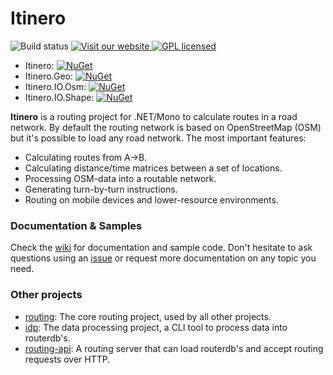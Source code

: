 #  Itinero

![Build status](http://build.osmsharp.com/app/rest/builds/buildType:(id:Itinero_RoutingDevelop)/statusIcon)
[![Visit our website](https://img.shields.io/badge/website-itinero.tech-020031.svg) ](http://www.itinero.tech/)
[![GPL licensed](https://img.shields.io/badge/license-Apache%202.0-blue.svg)](https://github.com/itinero/routing/blob/develop/LICENSE.md)

- Itinero: [![NuGet](https://img.shields.io/nuget/v/Itinero.svg?style=flat)](http://www.nuget.org/profiles/Itinero)  
- Itinero.Geo: [![NuGet](https://img.shields.io/nuget/v/Itinero.Geo.svg?style=flat)](http://www.nuget.org/profiles/Itinero.Geo)  
- Itinero.IO.Osm: [![NuGet](https://img.shields.io/nuget/v/Itinero.IO.Osm.svg?style=flat)](http://www.nuget.org/profiles/Itinero.IO.Osm)
- Itinero.IO.Shape: [![NuGet](https://img.shields.io/nuget/v/Itinero.IO.Shape.svg?style=flat)](http://www.nuget.org/profiles/Itinero.IO.Shape)


**Itinero** is a routing project for .NET/Mono to calculate routes in a road network. By default the routing network is based on OpenStreetMap (OSM) but it's possible to load any road network. The most important features:

- Calculating routes from A->B.
- Calculating distance/time matrices between a set of locations.
- Processing OSM-data into a routable network.
- Generating turn-by-turn instructions.
- Routing on mobile devices and lower-resource environments.

### Documentation & Samples

Check the [wiki](https://github.com/itinero/routing/wiki) for documentation and sample code. Don't hesitate to ask questions using an [issue](https://github.com/itinero/routing/issues) or request more documentation on any topic you need.

### Other projects

- [routing](https://github.com/itinero/routing): The core routing project, used by all other projects.
- [idp](https://github.com/itinero/idp): The data processing project, a CLI tool to process data into routerdb's.
- [routing-api](https://github.com/itinero/routing-api): A routing server that can load routerdb's and accept routing requests over HTTP.

